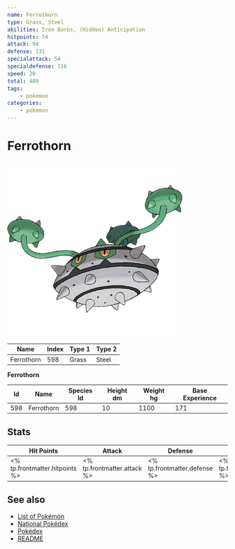 ```yaml
---
name: Ferrothorn
type: Grass, Steel
abilities: Iron Barbs, (Hidden) Anticipation
hitpoints: 74
attack: 94
defense: 131
specialattack: 54
specialdefense: 116
speed: 20
total: 489
tags:
    - pokemon
categories:
    - pokemon
---
```


# Ferrothorn


![Ferrothorn](images/598.png)

| **Name** | **Index** | **Type 1** | **Type 2** |
|----|----|----|----|
| Ferrothorn | 598 | Grass | Steel  |

**Ferrothorn** 




| **Id** | **Name** | **Species Id** | **Height dm** | **Weight hg** | **Base Experience** |
|--------|----------|----------------|------------|------------|---------------------|
| 598 | Ferrothorn | 598 | 10 | 1100 | 171 |



## Stats

| **Hit Points** | **Attack** | **Defense** | **Special Attack** | **Special Defense** | **Speed** | **Total** |
|----------------|------------|-------------|--------------------|---------------------|-----------|-----------|
| <% tp.frontmatter.hitpoints %> | <% tp.frontmatter.attack %> | <% tp.frontmatter.defense %> | <% tp.frontmatter.specialattack %> | <% tp.frontmatter.specialdefense %> | <% tp.frontmatter.speed %> | <% tp.frontmatter.total %> |

## See also

- [List of Pokémon](../pokemon.md)
- [National Pokédex](../national_pokedex.md)
- [Pokédex](../pokedex.md)
- [README](../README.md)
